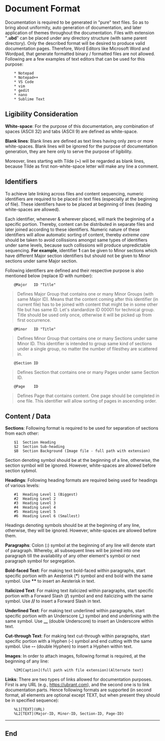 # Document Format

Documentation is required to be generated in "pure" text files. So as to bring about uniformity, auto generation of documentation, and later application of themes throughout the documentation. Files with extension "**.ubd**" can be placed under any directory structure (with same parent directory). Only the described format will be desired to produce valid documentation pages. Therefore, Word Editors like Microsoft Word and Wordpad, that generate formatted binary / formatted files are not allowed. Following are a few examples of text editors that can be used for this purpose:

        * Notepad
        * Notepad++
        * VS Code
        * vim
        * gedit
        * nano
        * Sublime Text

## Ligibility Consideration

**White-space**:  For the purpose of this documentation, any combination of spaces (ASCII 32) and tabs (ASCII 9) are defined as white-space.

**Blank lines**:  Blank lines are defined as text lines having only zero or more white-spaces. Blank lines will be ignored for the purpose of documentation generation, they are here only to serve the purpose of ligibility.

Moreover, lines starting with Tilde (**~**) will be regarded as blank lines, because Tilde as first non-white-space letter will make any line a comment.

## Identifiers

To achieve late linking across files and content sequencing, numeric identifiers are required to be placed in text files (especially at the beginning of file). These identifiers have to be placed at beginning of lines (leading white-spaces are allowed).

Each identifier, whenever & wherever placed, will mark the beginning of a specific portion. Thereby, content can be distributed in separate files and later joined according to these identifiers. Numeric nature of these identifiers will allow automatic sorting of content, thereby _extreme care_ should be taken to avoid collissions amongst same types of identifiers under same levels, because such collissions will produce unpredictable sequencing. **For example**, identifier **1** can be given to Minor sections which have different Major section identifiers but should not be given to Minor sections under same Major section.

Following identifiers are defined and their respective purpose is also mentioned below (replace ID with number):

        @Major   ID "Title"

> Defines Major Group that contains one or many Minor Groups (with same Major ID). Means that the content coming after this identifier (in current file) has to be joined with content that might be in some other file but has same ID. Let's standardize ID 00001 for technical group. Title should be used only once, otherwise it will be picked up from first occurrence.
        
        @Minor   ID "Title"
        
> Defines Minor Group that contains one or many Sections under same Minor ID. This identifier is intended to group same kind of sections under a single group, no matter the number of filesthey are scattered in.
        
        @Section ID
        
> Defines Section that contains one or many Pages under same Section ID.
        
        @Page    ID
        
> Defines Page that contains content. One page should be completed in one file. This identifier will allow sorting of pages in ascending order.

## Content / Data

**Sections**:  Following format is required to be used for separation of sections from each other:
        
        $1  Section Heading
        $2  Section Sub-heading
        $B  Section Background (Image file - full path with extension)
        
Section denoting symbol should be at the beginning of a line, otherwise, the section symbol will be ignored. However, white-spaces are allowed before section sybmol.

**Headings**:  Following heading formats are required being used for headings of various levels:
        
        #1  Heading Level 1 (Biggest)
        #2  Heading Level 2
        #3  Heading Level 3
        #4  Heading Level 4
        #5  Heading Level 5
        #6  Heading Level 6 (Smallest)
        
Headings denoting symbols should be at the beginning of any line, otherwise, they will be ignored. However, white-spaces are allowed before them.

**Paragraphs**:  Colon (**:**) symbol at the beginning of any line will denote start of paragraph. Whereby, all subsequent lines will be joined into one paragraph till the availability of any other element's symbol or next paragraph symbol for segregation.

**Bold-faced Text**:  For making text bold-faced within paragraphs, start specific portion with an Aesterisk (**\***) symbol and end bold with the same symbol. Use **\*\*** to insert an Aesterisk in text.

**Italicized Text**:  For making text italicized within paragraphs, start specific portion with a Forward Slash (**/**) symbol and end italicizing with the same symbol. Use **//** to insert a Forward Slash in text.

**Underlined Text**:  For making text underlined within paragraphs, start specific portion with an Underscore (**\_**) symbol and end underlining with the same symbol. Use **\_\_** (double Underscore) to insert an Underscore within text.

**Cut-through Text**:  For making text cut-through within paragraphs, start specific portion with a Hyphen (**-**) symbol and end cutting with the same symbol. Use **--** (double Hyphen) to insert a Hyphen within text.

**Images**:  In order to attach images, following format is required, at the beginning of any line:
        
        %IM[Caption](full path with file extension)(Alternate text)
        
**Links**:  There are two types of links allowed for documentation purposes. First is any URL (e.g., https://ubrant.com), and the second one is to link documentation parts. Hence following formats are supported (in second format, all elements are optional except TEXT, but when present they should be in specified sequence):
        
        %L1[TEXT](URL)
        %L2[TEXT](Major-ID, Minor-ID, Section-ID, Page-ID)
        
---
## End

